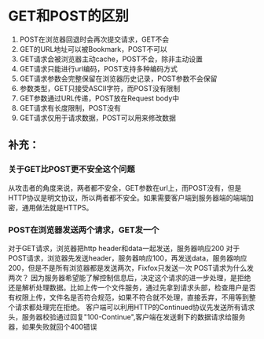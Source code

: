 # GET和POST的区别
1. POST在浏览器回退时会再次提交请求，GET不会
2. GET的URL地址可以被Bookmark，POST不可以
3. GET请求会被浏览器主动cache，POST不会，除非主动设置
4. GET请求只能进行url编码，POST支持多种编码方式
5. GET请求参数会完整保留在浏览器历史记录，POST参数不会保留
6. 参数类型，GET只接受ASCII字符，而POST没有限制
7. GET参数通过URL传递，POST放在Request body中
8. GET请求有长度限制，POST没有
9. GET请求仅用于请求数据，POST可以用来修改数据

## 补充：
### 关于GET比POST更不安全这个问题
从攻击者的角度来说，两者都不安全，GET参数在url上，而POST没有，但是HTTP协议是明文协议，所以两者都不安全。如果需要客户端到服务器端的端端加密，通用做法就是HTTPS。
### POST在浏览器发送两个请求，GET发一个
对于GET请求，浏览器把http header和data一起发送，服务器响应200
对于POST请求，浏览器先发送header，服务器响应100，再发送data，服务器响应200，但是不是所有浏览器都是发送两次，Fixfox只发送一次
POST请求为什么发两次？
因为服务器希望能了解控制信息后，决定这个请求的进一步处理，是拒绝还是解析处理数据。比如上传一个文件服务，通过先拿到请求头部，检查用户是否有权限上传，文件名是否符合规范，如果不符合就不处理，直接丢弃，不用等到整个请求都处理完在拒绝。
客户端可以利用HTTP的Continued协议先发送所有请求头，服务器校验通过回复"100-Continue",客户端在发送剩下的数据请求给服务器，如果失败就回个400错误